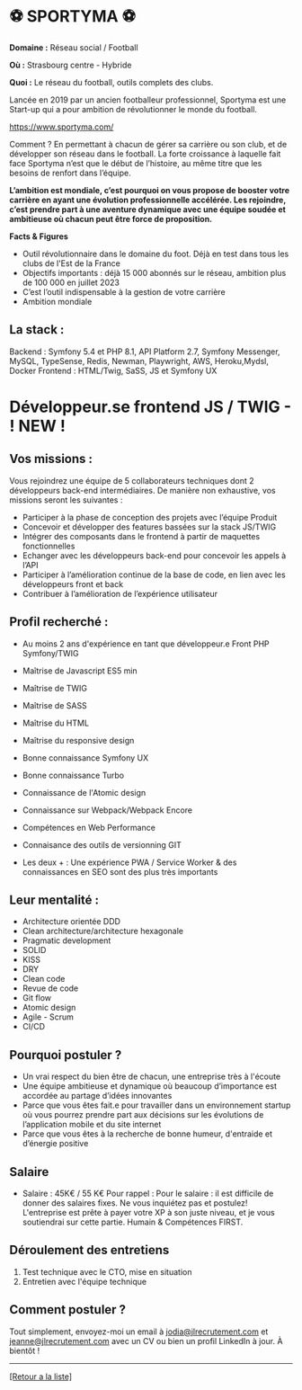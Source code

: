 # ⚽ SPORTYMA ⚽

**Domaine :** Réseau social / Football

**Où :** Strasbourg centre - Hybride

**Quoi :** Le réseau du football, outils complets des clubs.

Lancée en 2019 par un ancien footballeur professionnel, Sportyma est une Start-up qui a pour ambition de révolutionner le monde du football. 

https://www.sportyma.com/

Comment ? En permettant à chacun de gérer sa carrière ou son club, et de développer son réseau dans le football. La forte croissance à laquelle fait face Sportyma n’est que le début de l’histoire, au même titre que les besoins de renfort dans l’équipe. 

**L’ambition est mondiale, c’est pourquoi on vous propose de booster votre carrière en ayant une évolution professionnelle accélérée. Les rejoindre, c’est prendre part à une aventure dynamique avec une équipe soudée et ambitieuse où chacun peut être force de proposition.**

**Facts & Figures** 
* Outil révolutionnaire dans le domaine du foot. Déjà en test dans tous les clubs de l'Est de la France
* Objectifs importants : déjà 15 000 abonnés sur le réseau, ambition plus de 100 000 en juillet 2023
* C’est l’outil indispensable à la gestion de votre carrière
* Ambition mondiale

## La stack :

Backend : Symfony 5.4 et PHP 8.1, API Platform 2.7, Symfony Messenger, MySQL, TypeSense, Redis, Newman, Playwright, AWS, Heroku,Mydsl, Docker
Frontend : HTML/Twig, SaSS, JS et Symfony UX

# Développeur.se frontend JS / TWIG - ! NEW ! 

## Vos missions :

Vous rejoindrez une équipe de 5 collaborateurs techniques dont 2 développeurs back-end intermédiaires. De manière non exhaustive, vos missions seront les suivantes :

* Participer à la phase de conception des projets avec l’équipe Produit
* Concevoir et développer des features bassées sur la stack JS/TWIG 
* Intégrer des composants dans le frontend à partir de maquettes fonctionnelles
* Echanger avec les développeurs back-end pour concevoir les appels à l’API
* Participer à l’amélioration continue de la base de code, en lien avec les développeurs front et back 
* Contribuer à l’amélioration de l’expérience utilisateur

## Profil recherché :

* Au moins 2 ans d'expérience en tant que développeur.e Front PHP Symfony/TWIG 
* Maîtrise de Javascript ES5 min
* Maîtrise de TWIG
* Maîtrise de SASS
* Maîtrise du HTML
* Maîtrise du responsive design
* Bonne connaissance Symfony UX
* Bonne connaissance Turbo
* Connaissance de l'Atomic design
* Connaissance sur Webpack/Webpack Encore
* Compétences en Web Performance
* Connaisance des outils de versionning GIT 
 
* Les deux + : Une expérience PWA / Service Worker & des connaissances en SEO sont des plus très importants

## Leur mentalité :

- Architecture orientée DDD
- Clean architecture/architecture hexagonale
- Pragmatic development
- SOLID
- KISS
- DRY
- Clean code
- Revue de code
- Git flow
- Atomic design
- Agile - Scrum
- CI/CD


## Pourquoi postuler ?

* Un vrai respect du bien être de chacun, une entreprise très à l'écoute
* Une équipe ambitieuse et dynamique où beaucoup d’importance est accordée au partage d’idées innovantes
* Parce que vous êtes fait.e pour travailler dans un environnement startup où vous pourrez prendre part aux décisions sur les évolutions de l’application mobile et du site internet
* Parce que vous êtes à la recherche de bonne humeur, d'entraide et d’énergie positive

## Salaire

* Salaire : 45K€ / 55 K€
Pour rappel : Pour le salaire : il est difficile de donner des salaires fixes.
Ne vous inquiétez pas et postulez! L'entreprise est prête à payer votre XP à son juste niveau, et je vous soutiendrai sur cette partie. Humain & Compétences FIRST.


## Déroulement des entretiens

1. Test technique avec le CTO, mise en situation
2. Entretien avec l'équipe technique


## Comment postuler ?

Tout simplement, envoyez-moi un email à jodia@jlrecrutement.com et jeanne@jlrecrutement.com avec un CV ou bien un profil LinkedIn à jour. À bientôt !


----
<a href="https://github.com/jlondiche/job-board-php/blob/master/README.md">[Retour a la liste]</a>
